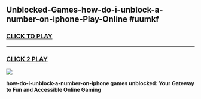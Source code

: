 
## Unblocked-Games-how-do-i-unblock-a-number-on-iphone-Play-Online #uumkf
<h3>
<a href="https://news.freeplayer.one?title=how-do-i-unblock-a-number-on-iphone&ref=3">CLICK TO PLAY</a></h3>
<hr>

<h3>
<a href="https://news.freeplayer.one?title=how-do-i-unblock-a-number-on-iphone&ref=3">CLICK 2 PLAY</a>
  
</h3>

<a href="https://news.freeplayer.one?title=how-do-i-unblock-a-number-on-iphone&ref=3"><img src="https://clearcache.store/games.png"></a>


**how-do-i-unblock-a-number-on-iphone games unblocked: Your Gateway to Fun and Accessible Online Gaming**
